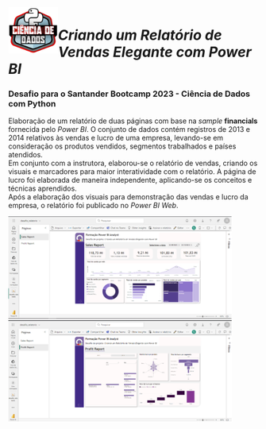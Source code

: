 <img src="https://github.com/raquel0685/dio_desafio_powerbi_relatorio/blob/main/bootcamp.png" width="100" align="left"/>

# *Criando um Relatório de Vendas Elegante com Power BI*
### Desafio para o Santander Bootcamp 2023 - Ciência de Dados com Python

Elaboração de um relatório de duas páginas com base na *sample* **financials** fornecida pelo *Power BI*.
O conjunto de dados contém registros de 2013 e 2014 relativos às vendas e lucro de uma empresa, levando-se em consideração os produtos vendidos, segmentos trabalhados e países atendidos.   
Em conjunto com a instrutora, elaborou-se o relatório de vendas, criando os visuais e marcadores para maior interatividade com o relatório. A página de lucro foi elaborada de maneira independente, aplicando-se os conceitos e técnicas aprendidos.  
Após a elaboração dos visuais para demonstração das vendas e lucro da empresa, o relatório foi publicado no *Power BI Web*.

  <img src="https://github.com/raquel0685/dio_desafio_powerbi_relatorio/blob/main/sales.png" width="450"/> <img src="https://github.com/raquel0685/dio_desafio_powerbi_relatorio/blob/main/profit.png" width="450"/>


 



